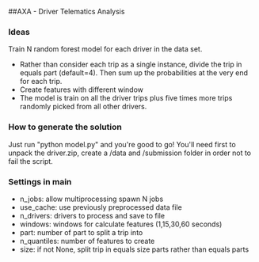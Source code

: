 ##AXA - Driver Telematics Analysis

### Ideas
Train N random forest model for each driver in the data set.

* Rather than consider each trip as a single instance, divide the trip
in equals part (default=4). Then sum up the probabilities at the
very end for each trip. 
* Create features with different window
* The model is train on all the driver trips
plus five times more trips randomly picked from all other drivers.

### How to generate the solution
Just run "python model.py" and you're good to go! You'll need
first to unpack the driver.zip, create a /data and /submission 
folder in order not to fail the script.

### Settings in __main__
* n_jobs: allow multiprocessing spawn N jobs
* use_cache: use previously preprocessed data file
* n_drivers: drivers to process and save to file
* windows: windows for calculate features (1,15,30,60 seconds)
* part: number of part to split a trip into
* n_quantiles: number of features to create
* size: if not None, split trip in equals size parts rather than equals parts

